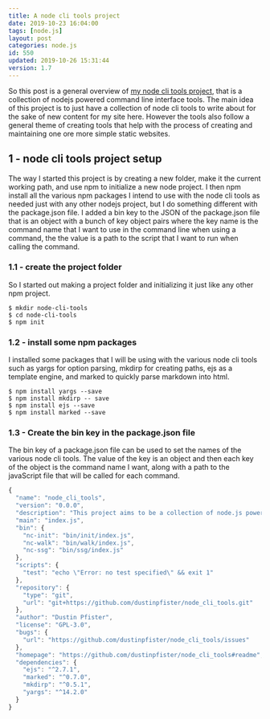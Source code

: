 ```yaml
---
title: A node cli tools project
date: 2019-10-23 16:04:00
tags: [node.js]
layout: post
categories: node.js
id: 550
updated: 2019-10-26 15:31:44
version: 1.7
---
```


So this post is a general overview of [my node cli tools project](https://github.com/dustinpfister/node_cli_tools), that is a collection of nodejs powered command line interface tools. The main idea of this project is to just have a collection of node cli tools to write about for the sake of new content for my site here. However the tools also follow a general theme of creating tools that help with the process of creating and maintaining one ore more simple static websites.

<!-- more -->

## 1 - node cli tools project setup

The way I started this project is by creating a new folder, make it the current working path, and use npm to initialize a new node project. I then npm install all the various npm packages I intend to use with the node cli tools as needed just with any other nodejs project, but I do something different with the package.json file. I added a bin key to the JSON of the package.json file that is an object with a bunch of key object pairs where the key name is the command name that I want to use in the command line when using a command, the the value is a path to the script that I want to run when calling the command.

### 1.1 - create the project folder

So I started out making a project folder and initializing it just like any other npm project.

```
$ mkdir node-cli-tools
$ cd node-cli-tools
$ npm init
```

### 1.2 - install some npm packages

I installed some packages that I will be using with the various node cli tools such as yargs for option parsing, mkdirp for creating paths, ejs as a template engine, and marked to quickly parse markdown into html.

```
$ npm install yargs --save
$ npm install mkdirp -- save
$ npm install ejs --save
$ npm install marked --save
```

### 1.3 - Create the bin key in the package.json file

The bin key of a package.json file can be used to set the names of the various node cli tools. The value of the key is an object and then each key of the object is the command name I want, along with a path to the javaScript file that will be called for each command.

```js
{
  "name": "node_cli_tools",
  "version": "0.0.0",
  "description": "This project aims to be a collection of node.js powered CLI tool examples.",
  "main": "index.js",
  "bin": {
    "nc-init": "bin/init/index.js",
    "nc-walk": "bin/walk/index.js",
    "nc-ssg": "bin/ssg/index.js"
  },
  "scripts": {
    "test": "echo \"Error: no test specified\" && exit 1"
  },
  "repository": {
    "type": "git",
    "url": "git+https://github.com/dustinpfister/node_cli_tools.git"
  },
  "author": "Dustin Pfister",
  "license": "GPL-3.0",
  "bugs": {
    "url": "https://github.com/dustinpfister/node_cli_tools/issues"
  },
  "homepage": "https://github.com/dustinpfister/node_cli_tools#readme",
  "dependencies": {
    "ejs": "^2.7.1",
    "marked": "^0.7.0",
    "mkdirp": "^0.5.1",
    "yargs": "^14.2.0"
  }
}
```